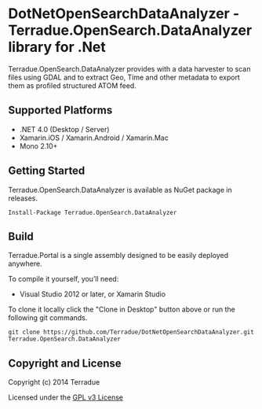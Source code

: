 # DotNetOpenSearchDataAnalyzer - Terradue.OpenSearch.DataAnalyzer library for .Net

Terradue.OpenSearch.DataAnalyzer provides with a data harvester to scan files using GDAL and to extract Geo, Time and other metadata to export them as profiled structured ATOM feed.

## Supported Platforms

* .NET 4.0 (Desktop / Server)
* Xamarin.iOS / Xamarin.Android / Xamarin.Mac
* Mono 2.10+

## Getting Started

Terradue.OpenSearch.DataAnalyzer is available as NuGet package in releases.

```
Install-Package Terradue.OpenSearch.DataAnalyzer
```

## Build

Terradue.Portal is a single assembly designed to be easily deployed anywhere. 

To compile it yourself, you’ll need:

* Visual Studio 2012 or later, or Xamarin Studio

To clone it locally click the "Clone in Desktop" button above or run the 
following git commands.

```
git clone https://github.com/Terradue/DotNetOpenSearchDataAnalyzer.git Terradue.OpenSearch.DataAnalyzer
```

## Copyright and License

Copyright (c) 2014 Terradue

Licensed under the [GPL v3 License](https://github.com/Terradue/DotNetOpenSearchDataAnalyzer/blob/master/LICENSE)

